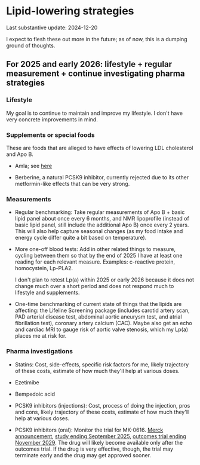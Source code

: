 # Lipid-lowering strategies

Last substantive update: 2024-12-20

I expect to flesh these out more in the future; as of now, this is a
dumping ground of thoughts.

## For 2025 and early 2026: lifestyle + regular measurement + continue investigating pharma strategies

### Lifestyle

My goal is to continue to maintain and improve my lifestyle. I don't
have very concrete improvements in mind.

### Supplements or special foods

These are foods that are alleged to have effects of lowering LDL cholesterol and Apo B.

* Amla; see [here](../events/2025/2025-09-29-amla-purchase.md)

* Berberine, a natural PCSK9 inhibitor, currently rejected due to its
  other metformin-like effects that can be very strong.

### Measurements

* Regular benchmarking: Take regular measurements of Apo B + basic
  lipid panel about once every 6 months, and NMR lipoprofile (instead
  of basic lipid panel, still include the additional Apo B) once every
  2 years. This will also help capture seasonal changes (as my food
  intake and energy cycle differ quite a bit based on temperature).

* More one-off blood tests: Add in other related things to measure,
  cycling between them so that by the end of 2025 I have at least one
  reading for each relevant measure. Examples: c-reactive protein,
  homocystein, Lp-PLA2.

  I don't plan to retest Lp(a) within 2025 or early 2026 because it
  does not change much over a short period and does not respond much
  to lifestyle and supplements.

* One-time benchmarking of current state of things that the lipids are
  affecting: the Lifeline Screening package (includes carotid artery
  scan, PAD arterial disease test, abdominal aortic aneurysm test, and
  atrial fibrillation test), coronary artery calcium (CAC). Maybe also
  get an echo and cardiac MRI to gauge risk of aortic valve stenosis,
  which my Lp(a) places me at risk for.

### Pharma investigations

* Statins: Cost, side-effects, specific risk factors for me, likely
  trajectory of these costs, estimate of how much they'll help at
  various doses.

* Ezetimibe

* Bempedoic acid

* PCSK9 inhibitors (injections): Cost, process of doing the injection,
  pros and cons, likely trajectory of these costs, estimate of how
  much they'll help at various doses.

* PCSK9 inhibitors (oral): Monitor the trial for MK-0616. [Merck
  announcement](https://www.merck.com/news/merck-initiates-phase-3-clinical-program-for-oral-pcsk9-inhibitor-candidate-mk-0616/),
  [study ending September
  2025](https://clinicaltrials.gov/study/NCT05952869?id=NCT05952869&rank=1),
  [outcomes trial ending November
  2029](https://www.clinicaltrials.gov/study/NCT06008756?term=mk0616&checkSpell=false&rank=3). The
  drug will likely become available only after the outcomes trial. If
  the drug is very effective, though, the trial may terminate early
  and the drug may get approved sooner.
